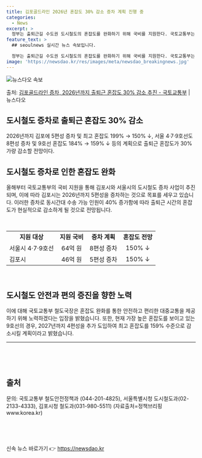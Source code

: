 ```yaml
---
title: 김포골드라인 2026년 혼잡도 30% 감소 증차 계획 진행 중
categories:
  - News
excerpt: >
  정부는 출퇴근길 수도권 도시철도의 혼잡도를 완화하기 위해 국비를 지원한다. 국토교통부는 올해 서울시에 64억…
feature_text: >
  ## seoulnews 실시간 뉴스 속보입니다.

  정부는 출퇴근길 수도권 도시철도의 혼잡도를 완화하기 위해 국비를 지원한다. 국토교통부는 올해 서울시에 64억…
image: 'https://newsdao.kr/res/images/meta/newsdao_breakingnews.jpg'
---
```


![뉴스다오 속보](https://newsdao.kr/res/images/meta/newsdao_breakingnews.jpg)

<p>출처: <a href="https://newsdao.kr/3690" rel="dofollow">김포골드라인 증차, 2026년까지 출퇴근 혼잡도 30% 감소 추진 - 국토교통부</a> | 뉴스다오</p>

<h2 data-ke-size="size26">도시철도 증차로 출퇴근 혼잡도 30% 감소</h2>
<p data-ke-size="size16">2026년까지 김포에 5편성 증차 및 최고 혼잡도 199% → 150% ↓, 서울 4·7·9호선도 8편성 증차 및 9호선 혼잡도 184% → 159% ↓ 등의 계획으로 출퇴근 혼잡도가 30% 가량 감소할 전망이다.</p>

<h2 data-ke-size="size24">도시철도 증차로 인한 혼잡도 완화</h2>
<p data-ke-size="size16">올해부터 국토교통부의 국비 지원을 통해 김포시와 서울시의 도시철도 증차 사업이 추진되며, 이에 따라 김포시는 2026년까지 5편성을 증차하는 것으로 목표를 세우고 있습니다. 이러한 증차로 동시간대 수송 가능 인원이 40% 증가함에 따라 출퇴근 시간의 혼잡도가 현실적으로 감소하게 될 것으로 전망됩니다.</p>

<p data-ke-size="size16">&nbsp;</p>
<table>
<tbody>
<tr>
<td style="text-align: center; height: 17px;"><b>지원 대상</b></td>
<td style="text-align: center; height: 17px;"><b>지원 국비</b></td>
<td style="text-align: center; height: 17px;"><b>증차 계획</b></td>
<td style="text-align: center; height: 17px;"><b>혼잡도 전망</b></td>
</tr>
<tr>
<td style="text-align: left;">서울시 4·7·9호선</td>
<td style="text-align: center;">64억 원</td>
<td style="text-align: center;">8편성 증차</td>
<td style="text-align: center;">150% ↓</td>
</tr>
<tr>
<td style="text-align: left;">김포시</td>
<td style="text-align: center;">46억 원</td>
<td style="text-align: center;">5편성 증차</td>
<td style="text-align: center;">150% ↓</td>
</tr>
</tbody>
</table>
<p data-ke-size="size16">&nbsp;</p>

<h2 data-ke-size="size24">도시철도 안전과 편의 증진을 향한 노력</h2>
<p data-ke-size="size16">이에 대해 국토교통부 철도국장은 혼잡도 완화를 통한 안전하고 편리한 대중교통을 제공하기 위해 노력하겠다는 입장을 밝혔습니다. 또한, 현재 가장 높은 혼잡도를 보이고 있는 9호선의 경우, 2027년까지 4편성을 추가 도입하여 최고 혼잡도를 159% 수준으로 감소시킬 계획이라고 밝혔습니다.</p>

<hr>
<p data-ke-size="size16">&nbsp;</p>
<p data-ke-size="size16">&nbsp;</p>
<h2 data-ke-size="size26">출처</h2>
<p data-ke-size="size16">문의: 국토교통부 철도안전정책과 (044-201-4825), 서울특별시청 도시철도과(02-2133-4333), 김포시청 철도과(031-980-5511) &#40;자료출처=정책브리핑 www.korea.kr&#41;</p>
<p data-ke-size="size16">&nbsp;</p>
<p data-ke-size="size16">&nbsp;</p> 

신속 뉴스 바로가기 👉 <a href="https://newsdao.kr" rel="dofollow">https://newsdao.kr</a>


